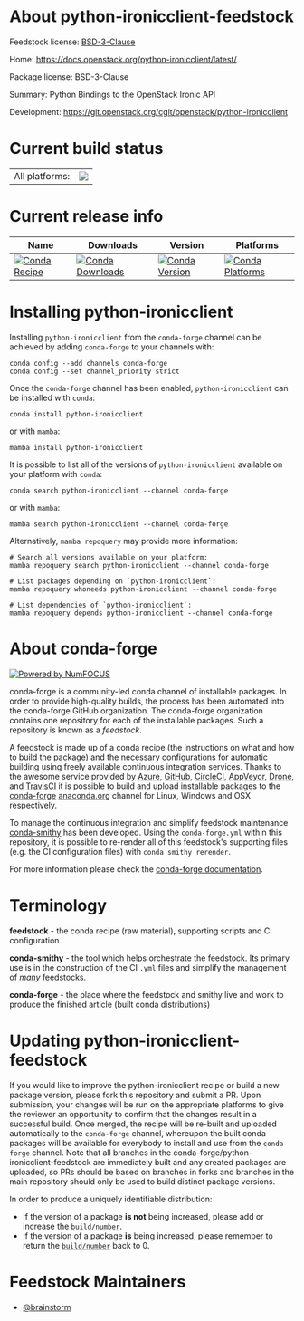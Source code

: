 About python-ironicclient-feedstock
===================================

Feedstock license: [BSD-3-Clause](https://github.com/conda-forge/python-ironicclient-feedstock/blob/main/LICENSE.txt)

Home: https://docs.openstack.org/python-ironicclient/latest/

Package license: BSD-3-Clause

Summary: Python Bindings to the OpenStack Ironic API

Development: https://git.openstack.org/cgit/openstack/python-ironicclient

Current build status
====================


<table><tr><td>All platforms:</td>
    <td>
      <a href="https://dev.azure.com/conda-forge/feedstock-builds/_build/latest?definitionId=4557&branchName=main">
        <img src="https://dev.azure.com/conda-forge/feedstock-builds/_apis/build/status/python-ironicclient-feedstock?branchName=main">
      </a>
    </td>
  </tr>
</table>

Current release info
====================

| Name | Downloads | Version | Platforms |
| --- | --- | --- | --- |
| [![Conda Recipe](https://img.shields.io/badge/recipe-python--ironicclient-green.svg)](https://anaconda.org/conda-forge/python-ironicclient) | [![Conda Downloads](https://img.shields.io/conda/dn/conda-forge/python-ironicclient.svg)](https://anaconda.org/conda-forge/python-ironicclient) | [![Conda Version](https://img.shields.io/conda/vn/conda-forge/python-ironicclient.svg)](https://anaconda.org/conda-forge/python-ironicclient) | [![Conda Platforms](https://img.shields.io/conda/pn/conda-forge/python-ironicclient.svg)](https://anaconda.org/conda-forge/python-ironicclient) |

Installing python-ironicclient
==============================

Installing `python-ironicclient` from the `conda-forge` channel can be achieved by adding `conda-forge` to your channels with:

```
conda config --add channels conda-forge
conda config --set channel_priority strict
```

Once the `conda-forge` channel has been enabled, `python-ironicclient` can be installed with `conda`:

```
conda install python-ironicclient
```

or with `mamba`:

```
mamba install python-ironicclient
```

It is possible to list all of the versions of `python-ironicclient` available on your platform with `conda`:

```
conda search python-ironicclient --channel conda-forge
```

or with `mamba`:

```
mamba search python-ironicclient --channel conda-forge
```

Alternatively, `mamba repoquery` may provide more information:

```
# Search all versions available on your platform:
mamba repoquery search python-ironicclient --channel conda-forge

# List packages depending on `python-ironicclient`:
mamba repoquery whoneeds python-ironicclient --channel conda-forge

# List dependencies of `python-ironicclient`:
mamba repoquery depends python-ironicclient --channel conda-forge
```


About conda-forge
=================

[![Powered by
NumFOCUS](https://img.shields.io/badge/powered%20by-NumFOCUS-orange.svg?style=flat&colorA=E1523D&colorB=007D8A)](https://numfocus.org)

conda-forge is a community-led conda channel of installable packages.
In order to provide high-quality builds, the process has been automated into the
conda-forge GitHub organization. The conda-forge organization contains one repository
for each of the installable packages. Such a repository is known as a *feedstock*.

A feedstock is made up of a conda recipe (the instructions on what and how to build
the package) and the necessary configurations for automatic building using freely
available continuous integration services. Thanks to the awesome service provided by
[Azure](https://azure.microsoft.com/en-us/services/devops/), [GitHub](https://github.com/),
[CircleCI](https://circleci.com/), [AppVeyor](https://www.appveyor.com/),
[Drone](https://cloud.drone.io/welcome), and [TravisCI](https://travis-ci.com/)
it is possible to build and upload installable packages to the
[conda-forge](https://anaconda.org/conda-forge) [anaconda.org](https://anaconda.org/)
channel for Linux, Windows and OSX respectively.

To manage the continuous integration and simplify feedstock maintenance
[conda-smithy](https://github.com/conda-forge/conda-smithy) has been developed.
Using the ``conda-forge.yml`` within this repository, it is possible to re-render all of
this feedstock's supporting files (e.g. the CI configuration files) with ``conda smithy rerender``.

For more information please check the [conda-forge documentation](https://conda-forge.org/docs/).

Terminology
===========

**feedstock** - the conda recipe (raw material), supporting scripts and CI configuration.

**conda-smithy** - the tool which helps orchestrate the feedstock.
                   Its primary use is in the construction of the CI ``.yml`` files
                   and simplify the management of *many* feedstocks.

**conda-forge** - the place where the feedstock and smithy live and work to
                  produce the finished article (built conda distributions)


Updating python-ironicclient-feedstock
======================================

If you would like to improve the python-ironicclient recipe or build a new
package version, please fork this repository and submit a PR. Upon submission,
your changes will be run on the appropriate platforms to give the reviewer an
opportunity to confirm that the changes result in a successful build. Once
merged, the recipe will be re-built and uploaded automatically to the
`conda-forge` channel, whereupon the built conda packages will be available for
everybody to install and use from the `conda-forge` channel.
Note that all branches in the conda-forge/python-ironicclient-feedstock are
immediately built and any created packages are uploaded, so PRs should be based
on branches in forks and branches in the main repository should only be used to
build distinct package versions.

In order to produce a uniquely identifiable distribution:
 * If the version of a package **is not** being increased, please add or increase
   the [``build/number``](https://docs.conda.io/projects/conda-build/en/latest/resources/define-metadata.html#build-number-and-string).
 * If the version of a package **is** being increased, please remember to return
   the [``build/number``](https://docs.conda.io/projects/conda-build/en/latest/resources/define-metadata.html#build-number-and-string)
   back to 0.

Feedstock Maintainers
=====================

* [@brainstorm](https://github.com/brainstorm/)

